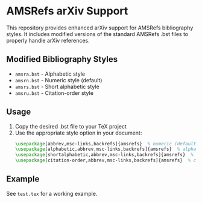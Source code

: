 # AMSRefs arXiv Support

This repository provides enhanced arXiv support for AMSRefs bibliography styles. It includes modified versions of the standard AMSRefs .bst files to properly handle arXiv references.

## Modified Bibliography Styles

- `amsra.bst` - Alphabetic style
- `amsrn.bst` - Numeric style (default)
- `amsrs.bst` - Short alphabetic style
- `amsru.bst` - Citation-order style

## Usage

1. Copy the desired .bst file to your TeX project
2. Use the appropriate style option in your document:
   ```latex
   \usepackage[abbrev,msc-links,backrefs]{amsrefs}  % numeric (default)
   \usepackage[alphabetic,abbrev,msc-links,backrefs]{amsrefs}  % alphabetic
   \usepackage[shortalphabetic,abbrev,msc-links,backrefs]{amsrefs}  % short alphabetic
   \usepackage[citation-order,abbrev,msc-links,backrefs]{amsrefs}  % citation-order
   ```

## Example

See `test.tex` for a working example. 